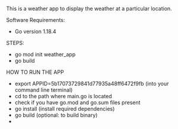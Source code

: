 This is a weather app to display the weather at a particular location.

Software Requirements:
* Go version 1.18.4


STEPS:
* go mod init weather_app
* go build

HOW TO RUN THE APP
* export APPID=5b17073729841d77935a48ff6472f9fb (into your command line terminal)
* cd to the path where main.go is located
* check if you have go.mod and go.sum files present
* go install (install required dependencies)
* go build (optional: to build binary)
* 